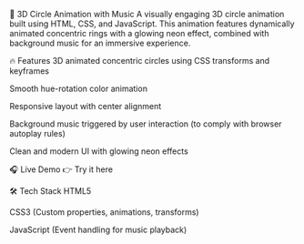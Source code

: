 🎯 3D Circle Animation with Music
A visually engaging 3D circle animation built using HTML, CSS, and JavaScript. This animation features dynamically animated concentric rings with a glowing neon effect, combined with background music for an immersive experience.

🔥 Features
3D animated concentric circles using CSS transforms and keyframes

Smooth hue-rotation color animation

Responsive layout with center alignment

Background music triggered by user interaction (to comply with browser autoplay rules)

Clean and modern UI with glowing neon effects

🎧 Live Demo
👉 Try it here

🛠️ Tech Stack
HTML5

CSS3 (Custom properties, animations, transforms)

JavaScript (Event handling for music playback)
